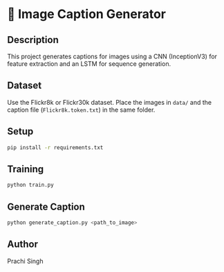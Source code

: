 # 🧠 Image Caption Generator

## Description
This project generates captions for images using a CNN (InceptionV3) for feature extraction and an LSTM for sequence generation.

## Dataset
Use the Flickr8k or Flickr30k dataset. Place the images in `data/` and the caption file (`Flickr8k.token.txt`) in the same folder.

## Setup
```bash
pip install -r requirements.txt
```

## Training
```bash
python train.py
```

## Generate Caption
```bash
python generate_caption.py <path_to_image>
```

## Author
Prachi Singh

